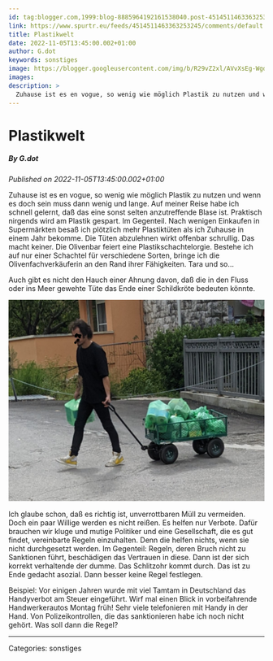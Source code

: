 ```yaml
---
id: tag:blogger.com,1999:blog-8885964192161538040.post-4514511463363253245
link: https://www.spurtr.eu/feeds/4514511463363253245/comments/default
title: Plastikwelt
date: 2022-11-05T13:45:00.002+01:00
author: G.dot
keywords: sonstiges
image: https://blogger.googleusercontent.com/img/b/R29vZ2xl/AVvXsEg-WgduxD3zbOwqcYPIKzVzfSgG1D71BK5kar8e9vqSeeVZd8NFNewiz9UGYNA4cp9j1_FuvkktARBhyIIgA-Pan-BMBrNA1Q38dfAgkKvGWQC_wCw2zbC616HxuHYdCdjawF0X8I3jTMA/s72-c/1666708882121804-0.png
images: 
description: >
  Zuhause ist es en vogue, so wenig wie möglich Plastik zu nutzen und wenn es doch sein muss dann wenig und lange. Auf meiner Reise habe ich schnell gelernt, daß das eine sonst selten anzutreffende Blase ist. Praktisch nirgends wird am Plastik gespart. Im Gegenteil. Nach wenigen Einkaufen in Supermärkten
---
```

# Plastikwelt
##### By G.dot
_Published on 2022-11-05T13:45:00.002+01:00_

Zuhause ist es en vogue, so wenig wie möglich Plastik zu nutzen und wenn es doch sein muss dann wenig und lange. Auf meiner Reise habe ich schnell gelernt, daß das eine sonst selten anzutreffende Blase ist. Praktisch nirgends wird am Plastik gespart. Im Gegenteil. Nach wenigen Einkaufen in Supermärkten besaß ich plötzlich mehr Plastiktüten als ich Zuhause in einem Jahr bekomme. Die Tüten abzulehnen wirkt offenbar schrullig. Das macht keiner. Die Olivenbar feiert eine Plastikschachtelorgie. Bestehe ich auf nur einer Schachtel für verschiedene Sorten, bringe ich die Olivenfachverkäuferin an den Rand ihrer Fähigkeiten. Tara und so...

Auch gibt es nicht den Hauch einer Ahnung davon, daß die in den Fluss oder ins Meer gewehte Tüte das Ende einer Schildkröte bedeuten könnte.

  

[![](../assets/1666708882121804-0.png)](../assets/1666708882121804-0.png)

  

Ich glaube schon, daß es richtig ist, unverrottbaren Müll zu vermeiden. Doch ein paar Willige werden es nicht reißen. Es helfen nur Verbote. Dafür brauchen wir kluge und mutige Politiker und eine Gesellschaft, die es gut findet, vereinbarte Regeln einzuhalten. Denn die helfen nichts, wenn sie nicht durchgesetzt werden. Im Gegenteil: Regeln, deren Bruch nicht zu Sanktionen führt, beschädigen das Vertrauen in diese. Dann ist der sich korrekt verhaltende der dumme. Das Schlitzohr kommt durch. Das ist zu Ende gedacht asozial. Dann besser keine Regel festlegen.

Beispiel: Vor einigen Jahren wurde mit viel Tamtam in Deutschland das Handyverbot am Steuer eingeführt. Wirf mal einen Blick in vorbeifahrende Handwerkerautos Montag früh! Sehr viele telefonieren mit Handy in der Hand. Von Polizeikontrollen, die das sanktionieren habe ich noch nicht gehört. Was soll dann die Regel?

---
Categories: sonstiges